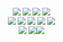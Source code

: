 <div align=center>

<img src="https://img.shields.io/badge/HTML5-E34F26?style=flat-square&logo=HTML5&logoColor=white"/> <img src="https://img.shields.io/badge/CSS3-1572B6?style=flat-square&logo=CSS3&logoColor=white"/> <img src="https://img.shields.io/badge/Sass-CC6699?style=flat-square&logo=Sass&logoColor=white"> <img src="https://img.shields.io/badge/JavaScript-F7Df1E?style=flat-square&logo=JavaScript&logoColor=white"/><br/><img src="https://img.shields.io/badge/TypeScript-3178C6?style=flat-square&logo=TypeScript&logoColor=white"/> <img src="https://img.shields.io/badge/React-61DAFB?style=flat-square&logo=React&logoColor=black">
<img src="https://img.shields.io/badge/Git-F05032?style=flat-square&logo=Git&logoColor=white"> <img src="https://img.shields.io/badge/GitHub-000000?style=flat-square&logo=GitHub&logoColor=white"> <img src="https://img.shields.io/badge/Notion-F3F3F3?style=flat-square&logo=Notion&logoColor=black"><br/><img src="https://img.shields.io/badge/Slack-4A154B?style=flat-square&logo=Slack&logoColor=white"> <img src="https://img.shields.io/badge/DisCord-5865F2?style=flat-square&logo=DisCord&logoColor=white"><img src="https://img.shields.io/badge/Figma-F24E1E?style=flat-square&logo=Figma&logoColor=white"> 

</div>
